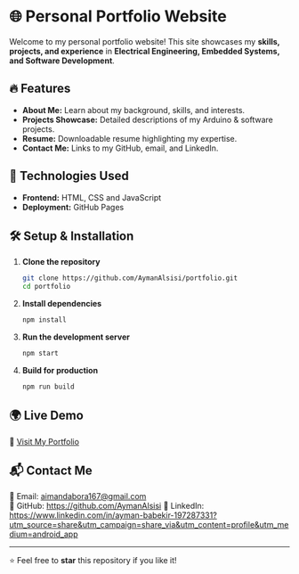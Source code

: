 # 🌐 Personal Portfolio Website

Welcome to my personal portfolio website! This site showcases my **skills, projects, and experience** in **Electrical Engineering, Embedded Systems, and Software Development**.

## 🔥 Features
- **About Me:** Learn about my background, skills, and interests.
- **Projects Showcase:** Detailed descriptions of my Arduino & software projects.
- **Resume:** Downloadable resume highlighting my expertise.
- **Contact Me:** Links to my GitHub, email, and LinkedIn.

## 🚀 Technologies Used
- **Frontend:** HTML, CSS and JavaScript
- **Deployment:** GitHub Pages


## 🛠 Setup & Installation
1. **Clone the repository**
   ```bash
   git clone https://github.com/AymanAlsisi/portfolio.git
   cd portfolio
   ```
2. **Install dependencies**
   ```bash
   npm install
   ```
3. **Run the development server**
   ```bash
   npm start
   ```
4. **Build for production**
   ```bash
   npm run build
   ```

## 🌍 Live Demo
🔗 [Visit My Portfolio](https://your-portfolio-link.com)

## 📬 Contact Me
📧 Email: aimandabora167@gmail.com  
🐙 GitHub: https://github.com/AymanAlsisi
💼 LinkedIn: https://www.linkedin.com/in/ayman-babekir-197287331?utm_source=share&utm_campaign=share_via&utm_content=profile&utm_medium=android_app

---
⭐ Feel free to **star** this repository if you like it!
